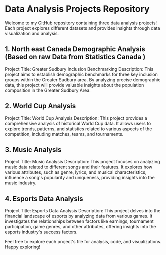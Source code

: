 # Data Analysis Projects Repository

Welcome to my GitHub repository containing three data analysis projects! Each project explores different datasets and provides insights through data visualization and analysis.

## 1. North east Canada Demographic Analysis (Based on raw Data from Statistics Canada )

Project Title: Greater Sudbury Inclusion Benchmarking
Description: This project aims to establish demographic benchmarks for three key inclusion groups within the Greater Sudbury area. By analyzing precise demographic data, this project will provide valuable insights about the population composition in the Greater Sudbury Area.

## 2. World Cup Analysis

Project Title: World Cup Analysis
Description: This project provides a comprehensive analysis of historical World Cup data. It allows users to explore trends, patterns, and statistics related to various aspects of the competition, including matches, teams, and tournaments.

## 3. Music Analysis

Project Title: Music Analysis
Description: This project focuses on analyzing music data related to different songs and their features. It explores how various attributes, such as genre, lyrics, and musical characteristics, influence a song's popularity and uniqueness, providing insights into the music industry.

## 4. Esports Data Analysis

Project Title: Esports Data Analysis
Description: This project delves into the financial landscape of esports by analyzing data from various games. It investigates the relationships between factors like earnings, tournament participation, game genres, and other attributes, offering insights into the esports industry's success factors.


Feel free to explore each project's file for analysis, code, and visualizations. Happy exploring!
